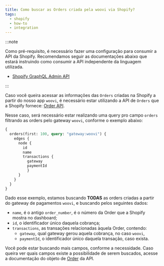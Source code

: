 ```yaml
---
title: Como buscar as Orders criada pela woovi via Shopify?
tags:
  - shopify
  - how-to
  - integration
---
```


:::note

Como pré-requisito, é necessário fazer uma configuração para consumir a API da Shopify.
Recomendamos seguir as documentações abaixo que estará instruindo como consumir a API independente
da linguagem utilizada.

- [Shopify GraphQL Admin API](https://shopify.dev/docs/api/admin-graphql)

:::

Caso você queira acessar as informações das `Orders` criadas na Shopify a partir do nosso app `woovi`,
é necessário estar utilizando a API de `Orders` que a Shopify fornece: [Order API](https://shopify.dev/docs/api/admin-graphql/2023-07/queries/orders).

Nesse caso, será necessário estar realizando uma query pro campo `orders` filtrando as orders pelo gateway `woovi`,
conforme o exemplo abaixo:

```graphql
{
  orders(first: 100, query: "gateway:woovi") {
    edges {
      node {
        id
        name
        transactions {
          gateway
          paymentId
	      }
      }
    }
  }
}
```

Dado esse exemplo, estamos buscando **TODAS** as orders criadas a partir do gateway de pagamentos `woovi`,
e buscando pelos seguintes dados:

- `name`, é o antigo `order_number`, é o número da Order que a Shopify mostra no dashboard;
- `id`, o identificador único daquela cobrança;
- `transactions`, as transações relacionadas àquela Order, contendo:
  - `gateway`, qual gateway gerou aquela cobrança, no caso `woovi`,
  - `paymentId`, o identificador único daquela transação, caso exista.

Você pode estar buscando mais campos, conforme a necessidade. Caso queira ver quais campos existe a possibilidade de serem
buscados, acesse a documentação do objeto de [Order](https://shopify.dev/docs/api/admin-graphql/2023-07/objects/Order) da API.

